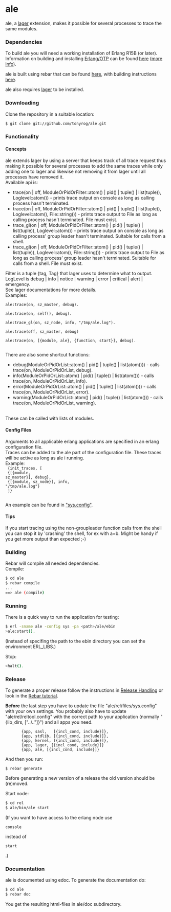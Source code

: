 ale
=====

ale, a [lager](https://github.com/basho/lager) extension, makes it possible for several processes to trace the same modules.


### Dependencies

To build ale you will need a working installation of Erlang R15B (or
later).<br/>
Information on building and installing [Erlang/OTP](http://www.erlang.org)
can be found [here](https://github.com/erlang/otp/wiki/Installation)
([more info](https://github.com/erlang/otp/blob/master/INSTALL.md)).

ale is built using rebar that can be found [here](https://github.com/basho/rebar), with building instructions [here](https://github.com/basho/rebar/wiki/Building-rebar).

ale also requires [lager](https://github.com/basho/lager) to be installed.

### Downloading

Clone the repository in a suitable location:

```sh
$ git clone git://github.com/tonyrog/ale.git
```
### Functionality
#### Concepts

ale extends lager by using a server that keeps track of all trace request thus making it possible for several processes to add the same traces while only adding one to lager and likewise not removing it from lager until all processes have removed it.<br/>
Available api is:
<ul>
<li> trace(on | off, ModuleOrPidOrFilter::atom() | pid() | tuple() | list(tuple)), Loglevel::atom()) - prints trace output on console as long as calling process hasn't terminated.</li>
<li> trace(on | off, ModuleOrPidOrFilter::atom() | pid() | tuple() | list(tuple)), Loglevel::atom(), File::string()) - prints trace output to File as long as calling process hasn't terminated. File must exist.</li>
<li> trace_gl(on | off, ModuleOrPidOrFilter::atom() | pid() | tuple() | list(tuple)), Loglevel::atom()) - prints trace output on console as long as calling process' group leader hasn't terminated. Suitable for calls from a shell.</li>
<li> trace_gl(on | off, ModuleOrPidOrFilter::atom() | pid() | tuple() | list(tuple)), Loglevel::atom(), File::string()) - prints trace output to File as long as calling process' group leader hasn't terminated. Suitable for calls from a shell. File must exist.</li>
</ul>
Filter is a tuple {tag, Tag} that lager uses to determine what to output. <br/>
LogLevel is  debug | info | notice | warning | error | critical | alert |  emergency. <br/>
See lager documentations for more details.<br/>
Examples:<br/>
<code>
ale:trace(on, sz_master, debug).<br/>
ale:trace(on, self(), debug).<br/>
ale:trace_gl(on, sz_node, info, "/tmp/ale.log").<br/>
ale:trace(off, sz_master, debug)<br/>
ale:trace(on, [{module, ale}, {function, start}], debug).<br/>
</code>

There are also some shortcut functions:
<ul>
<li> debug(ModuleOrPidOrList::atom() | pid() | tuple() | list(atom())) - calls trace(on, ModuleOrPidOrList, debug).</li>
<li> info(ModuleOrPidOrList::atom() | pid() | tuple() | list(atom())) - calls trace(on, ModuleOrPidOrList, info).</li>
<li> error(ModuleOrPidOrList::atom() | pid() | tuple() | list(atom())) - calls trace(on, ModuleOrPidOrList, error).</li>
<li> warning(ModuleOrPidOrList::atom() | pid() | tuple() | list(atom())) - calls trace(on, ModuleOrPidOrList, warning).</li>
</ul><br/>
These can be called with lists of modules.

#### Config Files

Arguments to all applicable erlang applications are specified in an erlang configuration file.<br/>
Traces can be added to the ale part of the configuration file. These traces will be active as long as ale i running.<br/>
Example:<br/>
<code>
	{init_traces, [<br/>
		       {[{module, sz_master}], debug}, <br/>
		       {[{module, sz_node}], info, "/tmp/ale.log"}<br/>
		      ]}<br/>
</code>

An example can be found in ["sys.config"](https://github.com/tonyrog/ale/raw/master/sys.config).<br/>


#### Tips

If you start tracing using the non-groupleader function calls from the shell you can stop it by 'crashing' the shell, for ex with a=b. Might be handy if you get more output than expected ;-)

### Building

Rebar will compile all needed dependencies.<br/>
Compile:

```sh
$ cd ale
$ rebar compile
...
==> ale (compile)
```

### Running

There is a quick way to run the application for testing:

```sh
$ erl -sname ale -config sys -pa <path>/ale/ebin
>ale:start().
```
(Instead of specifing the path to the ebin directory you can set the environment ERL_LIBS.)

Stop:

```sh
>halt().
```

### Release

To generate a proper release follow the instructions in 
 [Release Handling](https://github.com/basho/rebar/wiki/Release-handling) or look in the [Rebar tutorial](http://www.metabrew.com/article/erlang-rebar-tutorial-generating-releases-upgrades).

<b>Before</b> the last step you have to update the file "ale/rel/files/sys.config" with your own settings.
You probably also have to update "ale/rel/reltool.config" with the correct path to your application (normally "{lib_dirs, ["../.."]}") and all apps you need.
```
       {app, sasl,   [{incl_cond, include}]},
       {app, stdlib, [{incl_cond, include}]},
       {app, kernel, [{incl_cond, include}]},
       {app, lager, [{incl_cond, include}]}
       {app, ale, [{incl_cond, include}]}
```


And then you run: 
```
$ rebar generate
```

Before generating a new version of a release the old version should be (re)moved.

Start node:

```sh
$ cd rel
$ ale/bin/ale start
```

(If you want to have access to the erlang node use 
``` 
console 
```
instead of 
``` 
start
```
.)

### Documentation

ale is documented using edoc. To generate the documentation do:

```sh
$ cd ale
$ rebar doc
```
You get the resulting html-files in ale/doc subdirectory.
